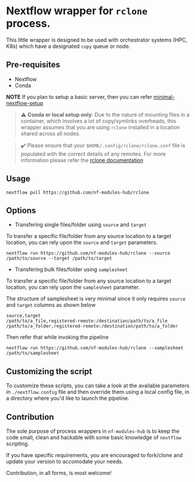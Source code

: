 # Nextflow wrapper for `rclone` process.

This little wrapper is designed to be used with orchestrator systems (HPC, K8s) which have a designated `copy` queue or node.

## Pre-requisites

- Nextflow
- Conda 

**NOTE** If you plan to setup a basic server, then you can refer [minimal-nextflow-setup](https://github.com/nf-modules-hub/minimal-nextflow-setup)


> :warning: **Conda or local setup only**:
Due to the nature of mounting files in a container, which involves a lot of copy/symlinks overheads, this wrapper assumes that you are using `rclone` installed in a location shared across all nodes.

> :heavy_check_mark: Please ensure that your `$HOME/.config/rclone/rclone.conf` file is populated with the correct details of any remotes. For more information please refer the [rclone documentation](https://rclone.org/docs/)

## Usage

```
nextflow pull https://github.com/nf-modules-hub/rclone
```

## Options

- Transfering single files/folder using `source` and `target`

To transfer a specific file/folder from any source location to a target location, you can rely upon the `source` and `target` parameters.

```
nextflow run https://github.com/nf-modules-hub/rclone --source /path/to/source --target /path/to/target
```

- Transfering bulk files/folder using `samplesheet`

To transfer a specific file/folder from any source location to a target location, you can rely upon the `samplesheet` parameter.


The structure of samplesheet is very minimal since it only requires `source` and `target` columns as shown below

```csv
source,target
/path/to/a_file,registered-remote:/destination/path/to/a_file
/path/to/a_folder,registered-remote:/destination/path/to/a_folder
```

Then refer that while invoking the pipeline

```
nextflow run https://github.com/nf-modules-hub/rclone --samplesheet /path/to/samplesheet
```


## Customizing the script

To customize these scripts, you can take a look at the available parameters in `./nextflow.config` file and then override them using a local config file, in a directory where you'd like to launch the pipeline.

## Contribution

The sole purpose of process wrappers in `nf-modules-hub` is to keep the code small, clean and hackable with some basic knowledge of `nextflow` scripting.

If you have specific requirements, you are encouraged to fork/clone and update your version to accomodate your needs. 

Contribution, in all forms, is most welcome!
